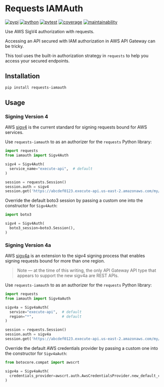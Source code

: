 # Requests IAMAuth

[![pypi](https://img.shields.io/pypi/v/requests-iamauth?color=yellow&logo=python&logoColor=eee&style=flat-square)](https://pypi.org/project/requests-iamauth/)
[![python](https://img.shields.io/pypi/pyversions/requests-iamauth?logo=python&logoColor=eee&style=flat-square)](https://pypi.org/project/requests-iamauth/)
[![pytest](https://img.shields.io/github/workflow/status/amancevice/requests-iamauth/pytest?logo=github&style=flat-square)](https://github.com/amancevice/requests-iamauth/actions)
[![coverage](https://img.shields.io/codeclimate/coverage/amancevice/requests-iamauth?logo=code-climate&style=flat-square)](https://codeclimate.com/github/amancevice/requests-iamauth/test_coverage)
[![maintainability](https://img.shields.io/codeclimate/maintainability/amancevice/requests-iamauth?logo=code-climate&style=flat-square)](https://codeclimate.com/github/amancevice/requests-iamauth/maintainability)

Use AWS SigV4 authorization with requests.

Accessing an API secured with IAM authorization in AWS API Gateway can be tricky.

This tool uses the built-in authorization strategy in `requests` to help you access your secured endpoints.

## Installation

```bash
pip install requests-iamauth
```

## Usage

### Signing Version 4

AWS [sigv4](https://docs.aws.amazon.com/general/latest/gr/signature-version-4.html) is the current standard for signing requests bound for AWS services.

Use `requests-iamauth` to as an authorizer for the `requests` Python library:

```python
import requests
from iamauth import Sigv4Auth

sigv4 = Sigv4Auth(
  service_name="execute-api",  # default
)

session = requests.Session()
session.auth = sigv4
session.get('https://abcdef0123.execute-api.us-east-2.amazonaws.com/my/api')
```

Override the default boto3 session by passing a custom one into the constructor for `Sigv4Auth`:

```python
import boto3

sigv4 = Sigv4Auth(
  boto3_session=boto3.Session(),
)
```

### Signing Version 4a

AWS [sigv4a](https://docs.aws.amazon.com/general/latest/gr/signature-version-4.html) is an extension to the sigv4 signing process that enables signing requests bound for more than one region.

> Note — at the time of this writing, the only API Gateway API type that appears to support the new sigv4a are REST APIs.

Use `requests-iamauth` to as an authorizer for the `requests` Python library:

```python
import requests
from iamauth import Sigv4aAuth

sigv4a = Sigv4aAuth(
  service="execute-api",  # default
  region="*",             # default
)

session = requests.Session()
session.auth = sigv4a
session.get('https://abcdef0123.execute-api.us-east-2.amazonaws.com/my/api')
```

Override the default AWS credentials provider by passing a custom one into the constructor for `Sigv4aAuth`:

```python
from botocore.compat import awscrt

sigv4a = Sigv4aAuth(
  credentials_provider=awscrt.auth.AwsCredentialsProvider.new_default_chain(),
)
```
